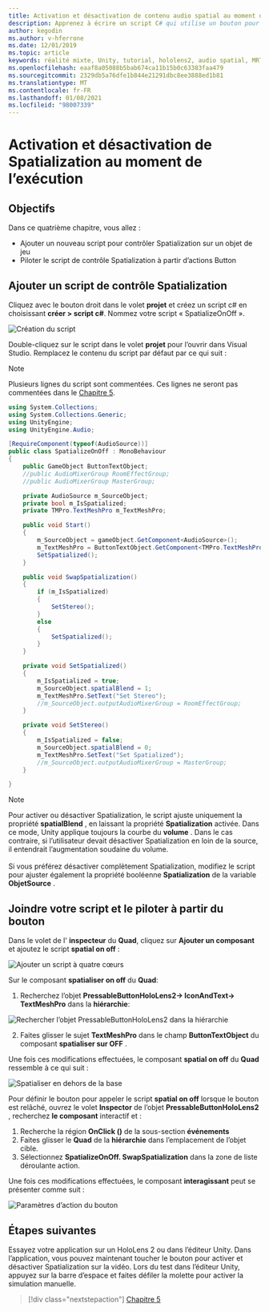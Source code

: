 ```yaml
---
title: Activation et désactivation de contenu audio spatial au moment de l’exécution
description: Apprenez à écrire un script C# qui utilise un bouton pour activer et désactiver l’audio Spatialization au moment de l’exécution.
author: kegodin
ms.author: v-hferrone
ms.date: 12/01/2019
ms.topic: article
keywords: réalité mixte, Unity, tutorial, hololens2, audio spatial, MRTK, boîte à outils de réalité mixte, UWP, Windows 10, HRTF, fonction de transfert liée aux têtes, réverbération, Microsoft Spatializer
ms.openlocfilehash: eaaf8a05088b5bab674ca11b15b0c63383faa479
ms.sourcegitcommit: 2329db5a76dfe1b844e21291dbc8ee3888ed1b81
ms.translationtype: MT
ms.contentlocale: fr-FR
ms.lasthandoff: 01/08/2021
ms.locfileid: "98007339"
---
```

# <a name="enabling-and-disabling-spatialization-at-run-time"></a>Activation et désactivation de Spatialization au moment de l’exécution

## <a name="objectives"></a>Objectifs

Dans ce quatrième chapitre, vous allez :
* Ajouter un nouveau script pour contrôler Spatialization sur un objet de jeu
* Piloter le script de contrôle Spatialization à partir d’actions Button

## <a name="add-spatialization-control-script"></a>Ajouter un script de contrôle Spatialization

Cliquez avec le bouton droit dans le volet **projet** et créez un script c# en choisissant **créer > script c#**. Nommez votre script « SpatializeOnOff ».

![Création du script](images/spatial-audio/create-script.png)

Double-cliquez sur le script dans le volet **projet** pour l’ouvrir dans Visual Studio. Remplacez le contenu du script par défaut par ce qui suit :

> [!NOTE]
> Plusieurs lignes du script sont commentées. Ces lignes ne seront pas commentées dans le [Chapitre 5](unity-spatial-audio-ch5.md).

```c#
using System.Collections;
using System.Collections.Generic;
using UnityEngine;
using UnityEngine.Audio;

[RequireComponent(typeof(AudioSource))]
public class SpatializeOnOff : MonoBehaviour
{
    public GameObject ButtonTextObject;
    //public AudioMixerGroup RoomEffectGroup;
    //public AudioMixerGroup MasterGroup;

    private AudioSource m_SourceObject;
    private bool m_IsSpatialized;
    private TMPro.TextMeshPro m_TextMeshPro;

    public void Start()
    {
        m_SourceObject = gameObject.GetComponent<AudioSource>();
        m_TextMeshPro = ButtonTextObject.GetComponent<TMPro.TextMeshPro>();
        SetSpatialized();
    }

    public void SwapSpatialization()
    {
        if (m_IsSpatialized)
        {
            SetStereo();
        }
        else
        {
            SetSpatialized();
        }
    }

    private void SetSpatialized()
    {
        m_IsSpatialized = true;
        m_SourceObject.spatialBlend = 1;
        m_TextMeshPro.SetText("Set Stereo");
        //m_SourceObject.outputAudioMixerGroup = RoomEffectGroup;
    }

    private void SetStereo()
    {
        m_IsSpatialized = false;
        m_SourceObject.spatialBlend = 0;
        m_TextMeshPro.SetText("Set Spatialized");
        //m_SourceObject.outputAudioMixerGroup = MasterGroup;
    }

}
```

> [!NOTE]
> Pour activer ou désactiver Spatialization, le script ajuste uniquement la propriété **spatialBlend** , en laissant la propriété **Spatialization** activée. Dans ce mode, Unity applique toujours la courbe du **volume** . Dans le cas contraire, si l’utilisateur devait désactiver Spatialization en loin de la source, il entendrait l’augmentation soudaine du volume. <br> <br>
> Si vous préférez désactiver complètement Spatialization, modifiez le script pour ajuster également la propriété booléenne **Spatialization** de la variable **ObjetSource** .

## <a name="attach-your-script-and-drive-it-from-the-button"></a>Joindre votre script et le piloter à partir du bouton

Dans le volet de l' **inspecteur** du **Quad**, cliquez sur **Ajouter un composant** et ajoutez le script **spatial on off** :

![Ajouter un script à quatre cœurs](images/spatial-audio/add-script-to-quad.png)

Sur le composant **spatialiser on off** du **Quad**:
1. Recherchez l’objet **PressableButtonHoloLens2-> IconAndText-> TextMeshPro** dans la **hiérarchie**:

![Rechercher l’objet PressableButtonHoloLens2 dans la hiérarchie](images/spatial-audio/pressable-button-object.png)

2. Faites glisser le sujet **TextMeshPro** dans le champ **ButtonTextObject** du composant **spatialiser sur OFF** .

Une fois ces modifications effectuées, le composant **spatial on off** du **Quad** ressemble à ce qui suit :

![Spatialiser en dehors de la base](images/spatial-audio/spatialize-on-off-basic.png)

Pour définir le bouton pour appeler le script **spatial on off** lorsque le bouton est relâché, ouvrez le volet **Inspector** de l’objet **PressableButtonHoloLens2** , recherchez **le composant** interactif et :
1. Recherche la région **OnClick ()** de la sous-section **événements**
2. Faites glisser le **Quad** de la **hiérarchie** dans l’emplacement de l’objet cible.
3. Sélectionnez **SpatializeOnOff. SwapSpatialization** dans la zone de liste déroulante action.

Une fois ces modifications effectuées, le composant **interagissant** peut se présenter comme suit :

![Paramètres d’action du bouton](images/spatial-audio/button-action-settings.png)

## <a name="next-steps"></a>Étapes suivantes

Essayez votre application sur un HoloLens 2 ou dans l’éditeur Unity. Dans l’application, vous pouvez maintenant toucher le bouton pour activer et désactiver Spatialization sur la vidéo. Lors du test dans l’éditeur Unity, appuyez sur la barre d’espace et faites défiler la molette pour activer la simulation manuelle. 

> [!div class="nextstepaction"]
> [Chapitre 5](unity-spatial-audio-ch5.md) 

